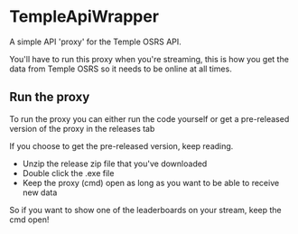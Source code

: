 # TempleApiWrapper

A simple API 'proxy' for the Temple OSRS API.

You'll have to run this proxy when you're streaming, this is how you get the data from Temple OSRS so it needs to be online at all times.


## Run the proxy

To run the proxy you can either run the code yourself or get a pre-released version of the proxy in the releases tab

If you choose to get the pre-released version, keep reading.

- Unzip the release zip file that you've downloaded
- Double click the .exe file
- Keep the proxy (cmd) open as long as you want to be able to receive new data

So if you want to show one of the leaderboards on your stream, keep the cmd open!